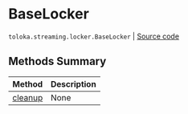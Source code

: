 # BaseLocker
`toloka.streaming.locker.BaseLocker` | [Source code](https://github.com/Toloka/toloka-kit/blob/v0.1.24/src/streaming/locker.py#L25)

## Methods Summary

| Method | Description |
| :------| :-----------|
[cleanup](toloka.streaming.locker.BaseLocker.cleanup.md)| None
